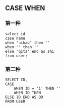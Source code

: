 ## CASE WHEN

### 第一种

```plsql
select id
case name
when 'nihao' then ''
when '' then ''
else 'qita' end as shi
from user;
```

### 第二种

```plsql
SELECT ID,	
CASE 	
	WHEN ID = '1' THEN ''
	WHEN ID THEN 
ELSE ID END AS DD	
FROM USER	
```

